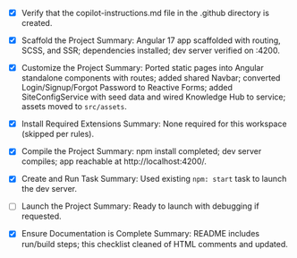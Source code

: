  - [x] Verify that the copilot-instructions.md file in the .github directory is created.

 - [x] Scaffold the Project
	Summary: Angular 17 app scaffolded with routing, SCSS, and SSR; dependencies installed; dev server verified on :4200.

 - [x] Customize the Project
	Summary: Ported static pages into Angular standalone components with routes; added shared Navbar; converted Login/Signup/Forgot Password to Reactive Forms; added SiteConfigService with seed data and wired Knowledge Hub to service; assets moved to `src/assets`.

 - [x] Install Required Extensions
	Summary: None required for this workspace (skipped per rules).

 - [x] Compile the Project
	Summary: npm install completed; dev server compiles; app reachable at http://localhost:4200/.

 - [x] Create and Run Task
	Summary: Used existing `npm: start` task to launch the dev server.

 - [ ] Launch the Project
	Summary: Ready to launch with debugging if requested.

 - [x] Ensure Documentation is Complete
	Summary: README includes run/build steps; this checklist cleaned of HTML comments and updated.
